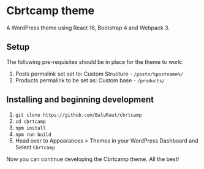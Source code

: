 # Cbrtcamp theme
A WordPress theme using React 16, Bootstrap 4 and Webpack 3.

Setup
-----

The following pre-requisites should be in place for the theme to work:

1. Posts permalink set set to: Custom Structure - `/posts/%postname%/`
2. Products permalink to be set as: Custom base - `/products/`

Installing and beginning development
------------------------------------

1. `git clone https://github.com/BaluRaut/cbrtcamp`
2. `cd cbrtcamp`
3. `npm install`
4. `npm run build`
5. Head over to Appearances > Themes in your WordPress Dashboard and Select `Cbrtcamp`

Now you can continue developing the Cbrtcamp theme. All the best!

